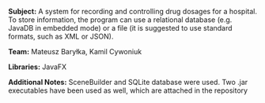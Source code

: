 **Subject:** A system for recording and controlling drug dosages for a hospital. To store information, the program can use a relational database (e.g. JavaDB in embedded mode) or a file (it is suggested to use standard formats, such as XML or JSON).

**Team:** Mateusz Baryłka, Kamil Cywoniuk

**Libraries:** JavaFX

**Additional Notes:** SceneBuilder and SQLite database were used. Two .jar executables have been used as well, which are attached in the repository
